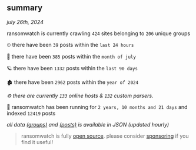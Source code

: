 
## summary
_july 26th, 2024_

ransomwatch is currently crawling `424` sites belonging to `206` unique groups

⏲ there have been `39` posts within the `last 24 hours`

🦈 there have been `385` posts within the `month of july`

🪐 there have been `1332` posts within the `last 90 days`

🏚 there have been `2962` posts within the `year of 2024`

_⚙️ there are currently `133` online hosts & `132` custom parsers._

🦕 ransomwatch has been running for `2 years, 10 months and 21 days` and indexed `12419` posts

_all data  [(groups)](http://ransomwhat.telemetry.ltd/groups) and [(posts)](http://ransomwhat.telemetry.ltd/posts) is available in JSON (updated hourly)_

> ransomwatch is fully [open source](https://github.com/joshhighet/ransomwatch#ransomwatch--). please consider [sponsoring](https://github.com/sponsors/joshhighet) if you find it useful!
